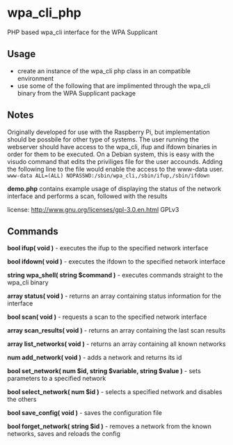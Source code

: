 # wpa_cli_php
PHP based wpa_cli interface for the WPA Supplicant

## Usage

- create an instance of the wpa_cli php class in an compatible environment
- use some of the following that are implimented through the wpa_cli binary from the WPA Supplicant package


## Notes

Originally developed for use with the Raspberry Pi, but implementation should be possbile for other type of systems.
The user running the webserver should have access to the wpa_cli, ifup and ifdown binaries in order for them to be executed.
On a Debian system, this is easy with the visudo command that edits the priviliges file for the user accounds.
Adding the following line to the file would enable the access to the www-data user.
`www-data ALL=(ALL) NOPASSWD:/sbin/wpa_cli,/sbin/ifup,/sbin/ifdown`

**demo.php** contains example usage of displaying the status of the network interface and performs a scan, followed with the results

license: http://www.gnu.org/licenses/gpl-3.0.en.html GPLv3


## Commands

**bool ifup( void )** - executes the ifup to the specified network interface

**bool ifdown( void )** - executes the ifdown to the specified network interface

**string wpa_shell( string $command )** - executes commands straight to the wpa_cli binary

**array status( void )** - returns an array containing status information for the interface

**bool scan( void )** - requests a scan to the specified network interface

**array scan_results( void )** - returns an array containing the last scan results

**array list_networks( void )** - returns an array containing all known networks

**num add_network( void )** - adds a network and returns its id

**bool set_network( num $id, string $variable, string $value )** - sets parameters to a specified network

**bool select_network( num $id )** - selects a specified network and disables the others

**bool save_config( void )** - saves the configuration file

**bool forget_network( string $id )** - removes a network from the known networks, saves and reloads the config
